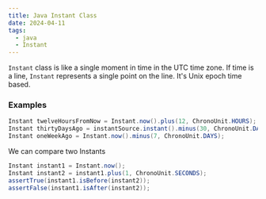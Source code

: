 ```yaml
---
title: Java Instant Class
date: 2024-04-11
tags:
  - java
  - Instant
---
```

`Instant` class is like a single moment in time in the UTC time zone. If time is a line, `Instant` represents a single point on the line. It's Unix epoch time based. 

### Examples

```java
Instant twelveHoursFromNow = Instant.now().plus(12, ChronoUnit.HOURS);
Instant thirtyDaysAgo = instantSource.instant().minus(30, ChronoUnit.DAYS);
Instant oneWeekAgo = Instant.now().minus(7, ChronoUnit.DAYS);
```

We can compare two Instants
```java
Instant instant1 = Instant.now();
Instant instant2 = instant1.plus(1, ChronoUnit.SECONDS);
assertTrue(instant1.isBefore(instant2));
assertFalse(instant1.isAfter(instant2));
```
